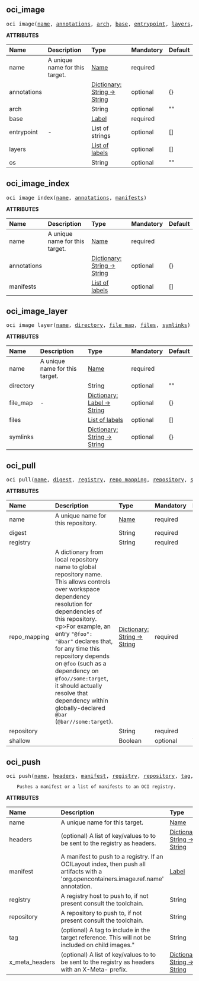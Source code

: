 <!-- Generated with Stardoc: http://skydoc.bazel.build -->



<a id="#oci_image"></a>

## oci_image

<pre>
oci_image(<a href="#oci_image-name">name</a>, <a href="#oci_image-annotations">annotations</a>, <a href="#oci_image-arch">arch</a>, <a href="#oci_image-base">base</a>, <a href="#oci_image-entrypoint">entrypoint</a>, <a href="#oci_image-layers">layers</a>, <a href="#oci_image-os">os</a>)
</pre>


    

**ATTRIBUTES**


| Name  | Description | Type | Mandatory | Default |
| :------------- | :------------- | :------------- | :------------- | :------------- |
| <a id="oci_image-name"></a>name |  A unique name for this target.   | <a href="https://bazel.build/docs/build-ref.html#name">Name</a> | required |  |
| <a id="oci_image-annotations"></a>annotations |     | <a href="https://bazel.build/docs/skylark/lib/dict.html">Dictionary: String -> String</a> | optional | {} |
| <a id="oci_image-arch"></a>arch |     | String | optional | "" |
| <a id="oci_image-base"></a>base |     | <a href="https://bazel.build/docs/build-ref.html#labels">Label</a> | required |  |
| <a id="oci_image-entrypoint"></a>entrypoint |  -   | List of strings | optional | [] |
| <a id="oci_image-layers"></a>layers |     | <a href="https://bazel.build/docs/build-ref.html#labels">List of labels</a> | optional | [] |
| <a id="oci_image-os"></a>os |     | String | optional | "" |


<a id="#oci_image_index"></a>

## oci_image_index

<pre>
oci_image_index(<a href="#oci_image_index-name">name</a>, <a href="#oci_image_index-annotations">annotations</a>, <a href="#oci_image_index-manifests">manifests</a>)
</pre>


    

**ATTRIBUTES**


| Name  | Description | Type | Mandatory | Default |
| :------------- | :------------- | :------------- | :------------- | :------------- |
| <a id="oci_image_index-name"></a>name |  A unique name for this target.   | <a href="https://bazel.build/docs/build-ref.html#name">Name</a> | required |  |
| <a id="oci_image_index-annotations"></a>annotations |     | <a href="https://bazel.build/docs/skylark/lib/dict.html">Dictionary: String -> String</a> | optional | {} |
| <a id="oci_image_index-manifests"></a>manifests |     | <a href="https://bazel.build/docs/build-ref.html#labels">List of labels</a> | optional | [] |


<a id="#oci_image_layer"></a>

## oci_image_layer

<pre>
oci_image_layer(<a href="#oci_image_layer-name">name</a>, <a href="#oci_image_layer-directory">directory</a>, <a href="#oci_image_layer-file_map">file_map</a>, <a href="#oci_image_layer-files">files</a>, <a href="#oci_image_layer-symlinks">symlinks</a>)
</pre>


    

**ATTRIBUTES**


| Name  | Description | Type | Mandatory | Default |
| :------------- | :------------- | :------------- | :------------- | :------------- |
| <a id="oci_image_layer-name"></a>name |  A unique name for this target.   | <a href="https://bazel.build/docs/build-ref.html#name">Name</a> | required |  |
| <a id="oci_image_layer-directory"></a>directory |     | String | optional | "" |
| <a id="oci_image_layer-file_map"></a>file_map |  -   | <a href="https://bazel.build/docs/skylark/lib/dict.html">Dictionary: Label -> String</a> | optional | {} |
| <a id="oci_image_layer-files"></a>files |     | <a href="https://bazel.build/docs/build-ref.html#labels">List of labels</a> | optional | [] |
| <a id="oci_image_layer-symlinks"></a>symlinks |     | <a href="https://bazel.build/docs/skylark/lib/dict.html">Dictionary: String -> String</a> | optional | {} |


<a id="#oci_pull"></a>

## oci_pull

<pre>
oci_pull(<a href="#oci_pull-name">name</a>, <a href="#oci_pull-digest">digest</a>, <a href="#oci_pull-registry">registry</a>, <a href="#oci_pull-repo_mapping">repo_mapping</a>, <a href="#oci_pull-repository">repository</a>, <a href="#oci_pull-shallow">shallow</a>)
</pre>


    

**ATTRIBUTES**


| Name  | Description | Type | Mandatory | Default |
| :------------- | :------------- | :------------- | :------------- | :------------- |
| <a id="oci_pull-name"></a>name |  A unique name for this repository.   | <a href="https://bazel.build/docs/build-ref.html#name">Name</a> | required |  |
| <a id="oci_pull-digest"></a>digest |     | String | required |  |
| <a id="oci_pull-registry"></a>registry |     | String | required |  |
| <a id="oci_pull-repo_mapping"></a>repo_mapping |  A dictionary from local repository name to global repository name. This allows controls over workspace dependency resolution for dependencies of this repository.&lt;p&gt;For example, an entry <code>"@foo": "@bar"</code> declares that, for any time this repository depends on <code>@foo</code> (such as a dependency on <code>@foo//some:target</code>, it should actually resolve that dependency within globally-declared <code>@bar</code> (<code>@bar//some:target</code>).   | <a href="https://bazel.build/docs/skylark/lib/dict.html">Dictionary: String -> String</a> | required |  |
| <a id="oci_pull-repository"></a>repository |     | String | required |  |
| <a id="oci_pull-shallow"></a>shallow |     | Boolean | optional | True |


<a id="#oci_push"></a>

## oci_push

<pre>
oci_push(<a href="#oci_push-name">name</a>, <a href="#oci_push-headers">headers</a>, <a href="#oci_push-manifest">manifest</a>, <a href="#oci_push-registry">registry</a>, <a href="#oci_push-repository">repository</a>, <a href="#oci_push-tag">tag</a>, <a href="#oci_push-x_meta_headers">x_meta_headers</a>)
</pre>


        Pushes a manifest or a list of manifests to an OCI registry.
    

**ATTRIBUTES**


| Name  | Description | Type | Mandatory | Default |
| :------------- | :------------- | :------------- | :------------- | :------------- |
| <a id="oci_push-name"></a>name |  A unique name for this target.   | <a href="https://bazel.build/docs/build-ref.html#name">Name</a> | required |  |
| <a id="oci_push-headers"></a>headers |  (optional) A list of key/values to to be sent to the registry as headers.   | <a href="https://bazel.build/docs/skylark/lib/dict.html">Dictionary: String -> String</a> | optional | {} |
| <a id="oci_push-manifest"></a>manifest |  A manifest to push to a registry. If an OCILayout index, then                 push all artifacts with a 'org.opencontainers.image.ref.name'                 annotation.   | <a href="https://bazel.build/docs/build-ref.html#labels">Label</a> | optional | None |
| <a id="oci_push-registry"></a>registry |  A registry host to push to, if not present consult the toolchain.   | String | optional | "" |
| <a id="oci_push-repository"></a>repository |  A repository to push to, if not present consult the toolchain.   | String | optional | "" |
| <a id="oci_push-tag"></a>tag |  (optional) A tag to include in the target reference. This will not be included on child images."   | String | optional | "" |
| <a id="oci_push-x_meta_headers"></a>x_meta_headers |  (optional) A list of key/values to to be sent to the registry as headers with an X-Meta- prefix.   | <a href="https://bazel.build/docs/skylark/lib/dict.html">Dictionary: String -> String</a> | optional | {} |


